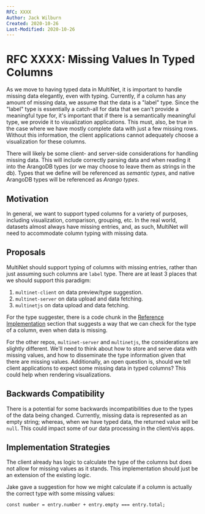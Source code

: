```yaml
---
RFC: XXXX
Author: Jack Wilburn
Created: 2020-10-26
Last-Modified: 2020-10-26
---
```


# RFC XXXX: Missing Values In Typed Columns

As we move to having typed data in MultiNet, it is important to handle missing data elegantly, even with typing. Currently, if a column has any amount of missing data, we assume that the data is a "label" type. Since the "label" type is essentially a catch-all for data that we can't provide a meaningful type for, it's important that if there is a semantically meaningful type, we provide it to visualization applications. This must, also, be true in the case where we have mostly complete data with just a few missing rows. Without this information, the client applications cannot adequately choose a visualization for these columns.

There will likely be some client- and server-side considerations for handling missing data. This will include correctly parsing data and when reading it into the ArangoDB types (or we may choose to leave them as strings in the db). Types that we define will be referenced as *semantic types*, and native ArangoDB types will be referenced as *Arango types*.

## Motivation

In general, we want to support typed columns for a variety of purposes, including visualization, comparison, grouping, etc. In the real world, datasets almost always have missing entries, and, as such, MultiNet will need to accommodate column typing with missing data. 

## Proposals

MultiNet should support typing of columns with missing entries, rather than just assuming such columns are `label` type. There are at least 3 places that we should support this paradigm:

1. `multinet-client` on data preview/type suggestion.
2. `multinet-server` on data upload and data fetching.
3. `multinetjs` on data upload and data fetching.

For the type suggester, there is a code chunk in the [Reference Implementation](#reference-implementation) section that suggests a way that we can check for the type of a column, even when data is missing.

For the other repos, `multinet-server` and `multinetjs`, the considerations are slightly different. We'll need to think about how to store and serve data with missing values, and how to disseminate the type information given that there are missing values. Additionally, an open question is, should we tell client applications to expect some missing data in typed columns? This could help when rendering visualizations.

## Backwards Compatibility

There is a potential for some backwards incompatibilities due to the types of the data being changed. Currently, missing data is represented as an empty string; whereas, when we have typed data, the returned value will be `null`. This could impact some of our data processing in the client/vis apps.

## Implementation Strategies

The client already has logic to calculate the type of the columns but does not allow for missing values as it stands. This implementation should just be an extension of the existing logic.

Jake gave a suggestion for how we might calculate if a column is actually the correct type with some missing values:

```
const number = entry.number + entry.empty === entry.total;
```
